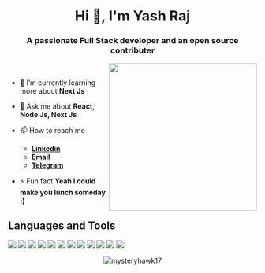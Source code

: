 <h1 align="center">Hi 👋, I'm Yash Raj</h1>
<h3 align="center">A passionate Full Stack developer and an open source contributer</h3>


<img src="https://github.githubassets.com/images/modules/site/home-campaign/astrocat.png" height="300px" align="right" />
<br>

- 🌱 I’m currently learning more about **Next Js**

- 💬 Ask me about **React, Node Js, Next Js**

- 📫 How to reach me 
    - <a href="https://www.linkedin.com/in/gyanendra-tiwari-9278b0228/" target="_blank"> **Linkedin** </a>
    - <a href="mailto:raj.yash1217@gmail.com" target="_blank"> **Email** </a>
    - <a href="https://telegram.me/MysteryHawk17" target="_blank"> **Telegram** </a>

- ⚡ Fun fact **Yeah I could make you lunch someday :)**

<!-- 
<img width="100%" src="https://activity-graph.herokuapp.com/graph?username=noobmaster432&bg_color=000000&color=1fdbd8&line=ff5c5c&point=1adbce&area=true&hide_border=false" /> -->

## Languages and Tools

<p align="left">  
<img  src="https://readme-components.vercel.app/api?component=logo&fill=black&logo=react&animation=spin&svgfill=15d8fe">  
<img  src="https://readme-components.vercel.app/api?component=logo&fill=black&logo=next.js&svgfill=ffffff">
<img  src="https://readme-components.vercel.app/api?component=logo&fill=black&logo=node.js&svgfill=659b60">
<img  src="https://readme-components.vercel.app/api?component=logo&fill=black&logo=javascript&svgfill=f6df1c">
<img  src="https://readme-components.vercel.app/api?component=logo&fill=black&logo=CSS3&svgfill=264de4">
<img  src="https://readme-components.vercel.app/api?component=logo&fill=black&logo=tailwindcss&svgfill=028dd1">
<img  src="https://readme-components.vercel.app/api?component=logo&fill=black&logo=bootstrap&svgfill=563d7c">
<img  src="https://readme-components.vercel.app/api?component=logo&fill=black&logo=html5&svgfill=e34c26">
<img  src="https://readme-components.vercel.app/api?component=logo&fill=black&logo=mongodb&svgfill=659b60">
<img  src="https://readme-components.vercel.app/api?component=logo&fill=black&logo=github">
<img  src="https://readme-components.vercel.app/api?component=logo&fill=black&logo=python&svgfill=4584b6">
<img  src="https://readme-components.vercel.app/api?component=logo&fill=black&logo=express.js&svgfill=2d79c7">
</p>  

<p align='center'>
  <img src="https://github-readme-streak-stats.herokuapp.com/?user=mysteryhawk17&" alt="mysteryhawk17" />
</p>
